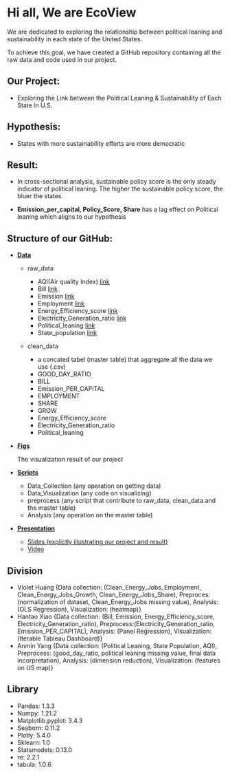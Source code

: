 # Hi all, We are EcoView 

We are dedicated to exploring the relationship between political leaning and sustainability in each state of the United States.

To achieve this goal, we have created a GitHub repository containing all the raw data and code used in our project. 

## Our Project: 

  - Exploring the Link between the Political Leaning & Sustainability of Each State In U.S.

## Hypothesis:

  - States with more sustainability efforts are more democratic

## Result:

  - In cross-sectional analysis, sustainable policy score is the only steady indicator of political leaning. The higher the sustainable policy score, the bluer the states.

  - **Emission_per_capital, Policy_Score, Share** has a lag effect on Political leaning which aligns to our hypothesis


## Structure of our GitHub: 

- [**Data**](https://github.com/macs30122-winter23/final-project-ecoview/tree/main/data)

  - raw_data

    - AQI(Air quality Index) [link](https://aqs.epa.gov/aqsweb/airdata/download_files.html)
    - Bill [link](https://www.govtrack.us)
    - Emission [link](https://e2.org/resources/?type_param=report_post)
    - Employment [link](https://www.epa.gov/ghgreporting)
    - Energy_Efficiency_score [link](https://www.aceee.org/)
    - Electricity_Generation_ratio [link](https://www.eia.gov/)
    - Political_leaning [link](https://fivethirtyeight.com/features/how-red-or-blue-is-your-state-your-congressional-district/)
    - State_population [link](https://www.census.gov/)

  - clean_data

    - a concated tabel (master table) that aggregate all the data we use (.csv)
    - GOOD_DAY_RATIO
    - BILL
    - Emission_PER_CAPITAL
    - EMPLOYMENT
    - SHARE
    - GROW
    - Energy_Efficiency_score
    - Electricity_Generation_ratio 
    - Political_leaning 

- [**Figs**](https://github.com/macs30122-winter23/final-project-ecoview/tree/main/figs)
  
  The visualization result of our project

- [**Scripts**](https://github.com/macs30122-winter23/final-project-ecoview/tree/main/scripts)

  - Data_Collection (any operation on getting data)
  - Data_Visualization (any code on visualizing)
  - preprocess (any script that contribute to raw_data, clean_data and the master table)
  - Analysis (any operation on the master table)

- [**Presentation**](https://github.com/macs30122-winter23/final-project-ecoview/tree/main/scripts)
  
  - [Slides (explictly illustrating our project and result)](https://github.com/macs30122-winter23/final-project-ecoview/blob/main/presentation/Ecoview.pptx)
  - [Video](TBD)
  
## Division

  - Violet Huang {Data collection: (Clean_Energy_Jobs_Employment, Clean_Energy_Jobs_Growth, Clean_Energy_Jobs_Share), Preproces: (normalization of dataset, Clean_Energy_Jobs missing value), Analysis: (OLS Regression), Visualization: (heatmap)}
  - Hantao Xiao {Data collection: (Bill, Emission, Energy_Efficiency_score, Electricity_Generation_ratio), Preprocess:(Electricity_Generation_ratio, Emission_PER_CAPITAL), Analysis: (Panel Regression), Visualization: (Iterable Tableau Dashboard)}
  - Anmin Yang {Data collection: (Political Leaning, State Population, AQI), Preprocess: (good_day_ratio, political leaning missing value, final data incorpretation), Analysis: (dimension reduction), Visualization: (features on US map)}

## Library
  - Pandas: 1.3.3
  - Numpy: 1.21.2
  - Matplotlib.pyplot: 3.4.3
  - Seaborn: 0.11.2
  - Plotly: 5.4.0
  - Sklearn: 1.0
  - Statsmodels: 0.13.0
  - re: 2.2.1
  - tabula: 1.0.6
